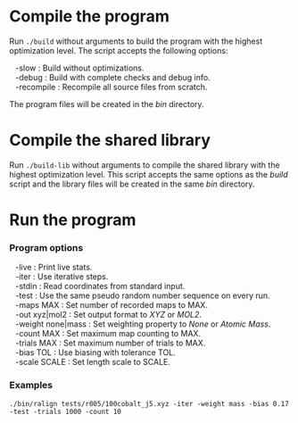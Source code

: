 Compile the program
===================

Run `./build` without arguments to build the program with the highest
optimization level. The script accepts the following options:

&ensp; -slow : Build without optimizations.  
&ensp; -debug : Build with complete checks and debug info.  
&ensp; -recompile : Recompile all source files from scratch.  

The program files will be created in the *bin* directory.

Compile the shared library
==========================

Run `./build-lib` without arguments to compile the shared library with the
highest optimization level. This script accepts the same options as the *build*
script and the library files will be created in the same *bin* directory.

Run the program
===============

### Program options

&ensp; -live : Print live stats.  
&ensp; -iter : Use iterative steps.  
&ensp; -stdin : Read coordinates from standard input.  
&ensp; -test : Use the same pseudo random number sequence on every run.  
&ensp; -maps MAX : Set number of recorded maps to MAX.  
&ensp; -out xyz|mol2 : Set output format to *XYZ* or *MOL2*.  
&ensp; -weight none|mass : Set weighting property to *None* or *Atomic Mass*.  
&ensp; -count MAX : Set maximum map counting to MAX.  
&ensp; -trials MAX : Set maximum number of trials to MAX.  
&ensp; -bias TOL : Use biasing with tolerance TOL.  
&ensp; -scale SCALE : Set length scale to SCALE.  
 
### Examples

    ./bin/ralign tests/r005/100cobalt_j5.xyz -iter -weight mass -bias 0.17 -test -trials 1000 -count 10
